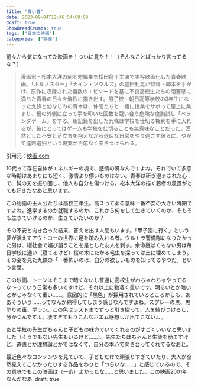 ```yaml
---
title: "青い春"
date: 2023-09-04T12:46:54+09:00
draft: true
ShowBreadCrumbs: true
tags: ["日本の映画"]
categories: ["映画"]
---
```


前々から気になってた映画を！ついに見た！！（そんなことばっかり言ってるな？）

>漫画家・松本大洋の同名短編集を松田龍平主演で実写映画化した青春映画。「ポルノスター」「ナイン・ソウルズ」の豊田利晃が監督・脚本を手がけ、原作に収録された複数のエピソードを基に不良高校生たちの閉塞感に満ちた青春の日々を鮮烈に描き出す。男子校・朝日高等学校の3年生になった九條と幼なじみの青木は、仲間たちと一緒に授業をサボって屋上に集まり、柵の外側に立って手を叩いた回数を競い合う危険な度胸試し「ベランダゲーム」をする。新記録を出した九條は学校を仕切る権利を手に入れるが、彼にとってはゲームも学校を仕切ることも無意味なことだった。漠然とした不安と苛立ちを抱えながら退屈な日常をやり過ごす彼らに、やがて進路選択という現実が否応なく突きつけられる。

引用元：[映画.com](https://eiga.com/movie/1259/)

10代って存在自体がエネルギーの塊で、感情の渦なんですよね。それでいて多感な時期はあまりにも短く、激情より儚いものはない。青春は研ぎ澄まされた心で、鈍の刃を振り回し、他人も自分も傷つける。松本大洋の描く若者の風景がとても好きだなあと思います。

この物語の主人公たちは高校三年生。高３ってある意味一番不安の大きい時期ですよね。進学するのか就職するのか、これから何をして生きていくのか、そもそも生きていけるのか、生きていたいのか？　

その不安と向き合った結果、答えを出す人間もいます。「甲子園に行く」という夢が潰えてアウトローの世界に足を踏み入れる者。ウルトラ警備隊になりたかった男は、縦社会で媚び諂うことを是とした友人を刺す。余命幾ばくもない男は毎日学校に通い（寝てるけど）桜の木にたかる毛虫を採っては土に埋めてしまう。その姿を見た九條の「一番怖いのは、自分の欲しいものを知ってるやつだ」という言葉。

この映画、トーンはそこまで暗くないし普通に高校生がわちゃわちゃやってるな〜っていう日常も多いですけど、それ以上に物凄く重いです。明るいとか暗いとかじゃなくて重い……。意図的に「黒色」が採用されているところからも、ああそういう……ってなんか納得してしまう感じなんですよね。スプレーの黒、黒塗りの車、学ラン。この色はラストまでずっと引き摺って、人を結びつけるし、分かつんですよ。凄すぎてもうこんなポエム感想しか出てこないよ。

あと学校の先生がちゃんと子どもの味方でいてくれるのがすごくいいなと思いました（そうでもない先生もいるけど……）。先生たちはちゃんと生徒を励ますけど、道徳とか理想論とかではなくて、自分の本心で向き合ってくれてるなあと。

最近色々なコンテンツを見ていて、子どもだけで頑張りすぎていたり、大人が全然見えてこなかったりする作品をわりと「つらいな……」と感じているので、その意味でもこの映画は（一応）よかったな……と思いました。この映画2001年なんだなあ.
draft: true
